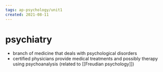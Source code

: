 ```yaml
---
tags: ap-psychology/unit1 
created: 2021-08-11
---
```


# psychiatry

- branch of medicine that deals with psychological disorders
- certified physicians provide medical treatments and possibly therapy using psychoanalysis (related to [[Freudian psychology]]) 
